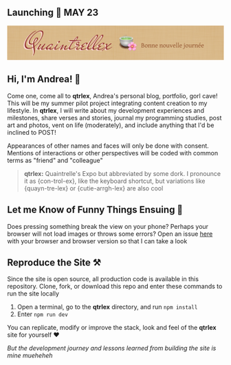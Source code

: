 ## Launching 🚀 MAY 23

![qtrlex banner](./public/qtrlex_banner.png)

## Hi, I'm Andrea! 🍵
Come one, come all to **qtrlex**, Andrea's personal blog, portfolio, gorl cave! This will be my summer pilot project integrating content creation to my lifestyle. In **qtrlex**, I will write about my development experiences and milestones, share verses and stories, journal my programming studies, post art and photos, vent on life (moderately), and include anything that I'd be inclined to POST! 

Appearances of other names and faces will only be done with consent. Mentions of interactions or other perspectives will be coded with common terms as "friend" and "colleague"

> **qtrlex:** Quaintrelle's Expo but abbreviated by some dork. I pronounce it as {con-trol-ex}, like the keyboard shortcut, but variations like {quayn-tre-lex} or {cutie-arrgh-lex} are also cool

## Let me Know of Funny Things Ensuing 👀
Does pressing something break the view on your phone? Perhaps your browser will not load images or throws some errors? Open an issue [here](https://github.com/andreaabellera/qtrlex/issues) with your browser and browser version so that I can take a look

##  Reproduce the Site ⚒️
Since the site is open source, all production code is available in this repository. Clone, fork, or download this repo and enter these commands to run the site locally
1. Open a terminal, go to the **qtrlex** directory, and run `npm install` 
2. Enter `npm run dev`

You can replicate, modify or improve the stack, look and feel of the **qtrlex** site for yourself ❤

*But the development journey and lessons learned from building the site is mine mueheheh*
